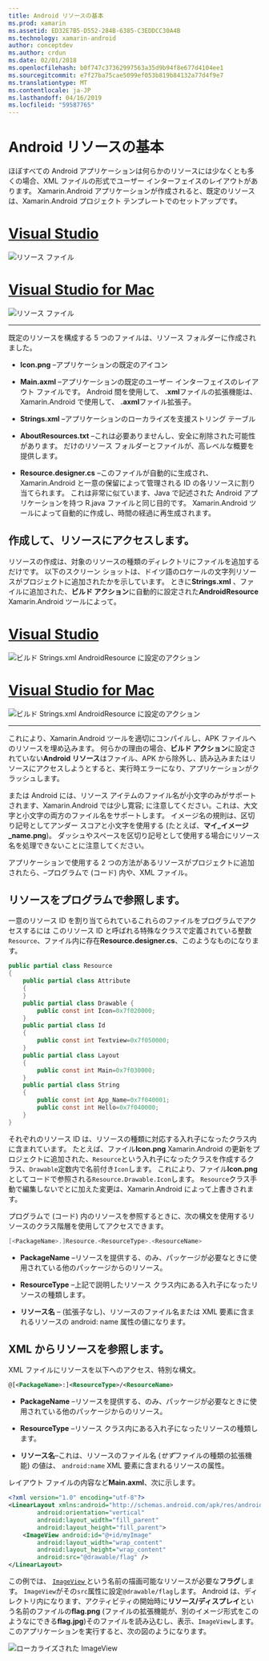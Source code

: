 ```yaml
---
title: Android リソースの基本
ms.prod: xamarin
ms.assetid: ED32E7B5-D552-284B-6385-C3EDDCC30A4B
ms.technology: xamarin-android
author: conceptdev
ms.author: crdun
ms.date: 02/01/2018
ms.openlocfilehash: b0f747c37362997563a35d9b94f8e677d4104ee1
ms.sourcegitcommit: e7f27ba75cae5099ef053b819b84132a77d4f9e7
ms.translationtype: MT
ms.contentlocale: ja-JP
ms.lasthandoff: 04/16/2019
ms.locfileid: "59587765"
---
```

# <a name="android-resource-basics"></a>Android リソースの基本

ほぼすべての Android アプリケーションは何らかのリソースには少なくとも多くの場合、XML ファイルの形式でユーザー インターフェイスのレイアウトがあります。 Xamarin.Android アプリケーションが作成されると、既定のリソースは、Xamarin.Android プロジェクト テンプレートでのセットアップです。

# <a name="visual-studiotabwindows"></a>[Visual Studio](#tab/windows)

![リソース ファイル](android-resource-basics-images/01-resource-files-vs.png)
 
# <a name="visual-studio-for-mactabmacos"></a>[Visual Studio for Mac](#tab/macos)

![リソース ファイル](android-resource-basics-images/01-resource-files-xs.png)
 
-----

既定のリソースを構成する 5 つのファイルは、リソース フォルダーに作成されました。

-  **Icon.png** &ndash;アプリケーションの既定のアイコン

-  **Main.axml** &ndash;アプリケーションの既定のユーザー インターフェイスのレイアウト ファイルです。 Android 間を使用して、 **.xml**ファイルの拡張機能は、Xamarin.Android で使用して、 **.axml**ファイル拡張子。

-  **Strings.xml** &ndash;アプリケーションのローカライズを支援ストリング テーブル

-  **AboutResources.txt** &ndash;これは必要ありませんし、安全に削除された可能性があります。 だけのリソース フォルダーとファイルが、高レベルな概要を提供します。

-  **Resource.designer.cs** &ndash;このファイルが自動的に生成され、Xamarin.Android と一意の保留によって管理される ID の各リソースに割り当てられます。 これは非常に似ています、Java で記述された Android アプリケーションを持つ R.java ファイルと同じ目的です。 Xamarin.Android ツールによって自動的に作成し、時間の経過に再生成されます。


## <a name="creating-and-accessing-resources"></a>作成して、リソースにアクセスします。

リソースの作成は、対象のリソースの種類のディレクトリにファイルを追加するだけです。 以下のスクリーン ショットは、ドイツ語のロケールの文字列リソースがプロジェクトに追加されたかを示しています。 ときに**Strings.xml** 、ファイルに追加された、**ビルド アクション**に自動的に設定された**AndroidResource** Xamarin.Android ツールによって。

# <a name="visual-studiotabwindows"></a>[Visual Studio](#tab/windows)

![ビルド Strings.xml AndroidResource に設定のアクション](android-resource-basics-images/02-build-action-vs.png)
 
# <a name="visual-studio-for-mactabmacos"></a>[Visual Studio for Mac](#tab/macos)

![ビルド Strings.xml AndroidResource に設定のアクション](android-resource-basics-images/02-build-action-xs.png)
 
-----
 

これにより、Xamarin.Android ツールを適切にコンパイルし、APK ファイルへのリソースを埋め込みます。 何らかの理由の場合、**ビルド アクション**に設定されていない**Android リソース**はファイル、APK から除外し、読み込みまたはリソースにアクセスしようとすると、実行時エラーになり、アプリケーションがクラッシュします。

または Android には、リソース アイテムのファイル名が小文字のみがサポートされます、Xamarin.Android では少し寛容; に注意してください。これは、大文字と小文字の両方のファイル名をサポートします。 イメージ名の規則は、区切り記号としてアンダー スコアと小文字を使用する (たとえば、**マイ\_イメージ\_name.png**)。 ダッシュやスペースを区切り記号として使用する場合にリソース名を処理できないことに注意してください。

アプリケーションで使用する 2 つの方法があるリソースがプロジェクトに追加されたら、&ndash;プログラムで (コード) 内や、XML ファイル。


## <a name="referencing-resources-programmatically"></a>リソースをプログラムで参照します。

一意のリソース ID を割り当てられているこれらのファイルをプログラムでアクセスするには このリソース ID と呼ばれる特殊なクラスで定義されている整数`Resource`、ファイル内に存在**Resource.designer.cs**、このようなものになります。

```csharp
public partial class Resource
{
    public partial class Attribute
    {
    }
    public partial class Drawable {
        public const int Icon=0x7f020000;
    }
    public partial class Id
    {
        public const int Textview=0x7f050000;
    }
    public partial class Layout
    {
        public const int Main=0x7f030000;
    }
    public partial class String
    {
        public const int App_Name=0x7f040001;
        public const int Hello=0x7f040000;
    }
}
```

それぞれのリソース ID は、リソースの種類に対応する入れ子になったクラス内に含まれています。 たとえば、ファイル**Icon.png** Xamarin.Android の更新をプロジェクトに追加された、`Resource`という入れ子になったクラスを作成するクラス、`Drawable`定数内で名前付き`Icon`します。
これにより、ファイル**Icon.png**としてコードで参照される`Resource.Drawable.Icon`します。 `Resource`クラス手動で編集しないでとに加えた変更は、Xamarin.Android によって上書きされます。

プログラムで (コード) 内のリソースを参照するときに、次の構文を使用するリソースのクラス階層を使用してアクセスできます。

```csharp
[<PackageName>.]Resource.<ResourceType>.<ResourceName>
```

-  **PackageName** &ndash;リソースを提供する、のみ、パッケージが必要なときに使用されている他のパッケージからのリソース。

-  **ResourceType** &ndash;上記で説明したリソース クラス内にある入れ子になったリソースの種類します。

-  **リソース名** &ndash; (拡張子なし)、リソースのファイル名または XML 要素に含まれるリソースの android: name 属性の値になります。


## <a name="referencing-resources-from-xml"></a>XML からリソースを参照します。

XML ファイルにリソースを以下へのアクセス、特別な構文。

```xml
@[<PackageName>:]<ResourceType>/<ResourceName>
```

-  **PackageName** &ndash;リソースを提供する、のみ、パッケージが必要なときに使用されている他のパッケージからのリソース。

-  **ResourceType** &ndash;リソース クラス内にある入れ子になったリソースの種類します。

-  **リソース名**&ndash;これは、リソースのファイル名 (*せず*ファイルの種類の拡張機能) の値は、 `android:name` XML 要素に含まれるリソースの属性。

レイアウト ファイルの内容など**Main.axml**、次に示します。

```xml
<?xml version="1.0" encoding="utf-8"?>
<LinearLayout xmlns:android="http://schemas.android.com/apk/res/android"
        android:orientation="vertical"
        android:layout_width="fill_parent"
        android:layout_height="fill_parent">
    <ImageView android:id="@+id/myImage"
        android:layout_width="wrap_content"
        android:layout_height="wrap_content"
        android:src="@drawable/flag" />
</LinearLayout>
```

この例では、 [ `ImageView` ](https://github.com/xamarin/recipes/tree/master/Recipes/android/controls/imageview)という名前の描画可能なリソースが必要な**フラグ**します。 `ImageView`がその`src`属性に設定`@drawable/flag`します。 Android は、ディレクトリ内になります、アクティビティの開始時に**リソース/ディスプレイ**という名前のファイルの**flag.png** (ファイルの拡張機能が、別のイメージ形式をこのようなにできる**flag.jpg**)そのファイルを読み込むし、表示、`ImageView`します。
このアプリケーションを実行すると、次の図のようになります。

![ローカライズされた ImageView](android-resource-basics-images/03-localized-screenshot.png)
